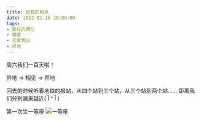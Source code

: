 ```yaml
---
title: 短暂的相见
date: 2022-01-16 20:00:00
tags:
- 美好的回忆
- 相爱
- 恋爱周记
- 异地
---
```


周六我们一百天啦！

<!-- more -->

异地 → 相见 → 异地

回去的时候听着地铁的报站，从四个站到三个站，从三个站到两个站...... 距离我们分别越来越近( Ĭ ^ Ĭ )

第一次坐一等座
![一等座](01-一等座.jpg)
